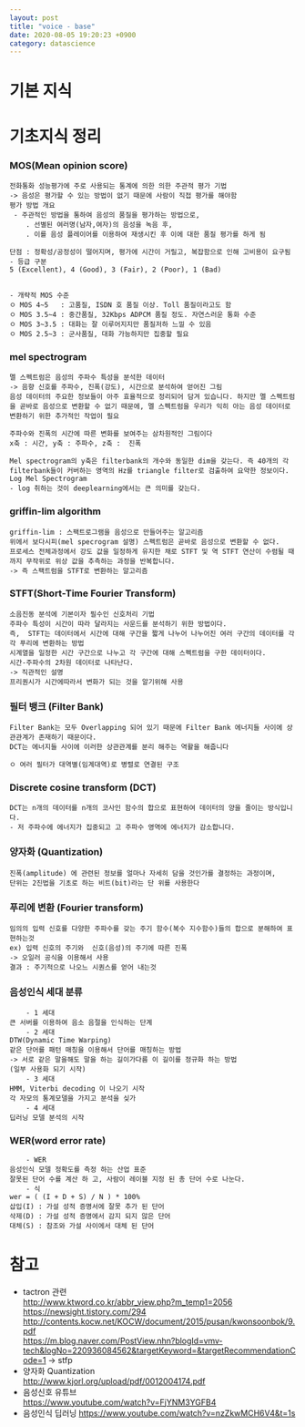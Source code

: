 ```yaml
---
layout: post
title: "voice - base"
date: 2020-08-05 19:20:23 +0900
category: datascience
---
```


# 기본 지식

# 기초지식 정리

### MOS(Mean opinion score)
```
전화통화 성능평가에 주로 사용되는 통계에 의한 의한 주관적 평가 기법
-> 음성은 평가할 수 있는 방법이 없기 때문에 사람이 직접 평가를 해야함 
평가 방법 개요
 - 주관적인 방법을 통하여 음성의 품질을 평가하는 방법으로, 
    . 선별된 여러명(남자,여자)의 음성을 녹음 후,
    . 이를 음성 플레이어를 이용하여 재생시킨 후 이에 대한 품질 평가를 하게 됨
        
단점 : 정확성/공정성이 떨어지며, 평가에 시간이 거릴고, 복잡함으로 인해 고비용이 요구됨
- 등급 구분 
5 (Excellent), 4 (Good), 3 (Fair), 2 (Poor), 1 (Bad)


- 개략적 MOS 수준
ㅇ MOS 4~5   : 고품질, ISDN 호 품질 이상. Toll 품질이라고도 함
ㅇ MOS 3.5~4 : 중간품질, 32Kbps ADPCM 품질 정도. 자연스러운 통화 수준
ㅇ MOS 3~3.5 : 대화는 잘 이루어지지만 품질저하 느낄 수 있음
ㅇ MOS 2.5~3 : 군사품질, 대화 가능하지만 집중할 필요
```

### mel spectrogram

```
멜 스펙트럼은 음성의 주파수 특성을 분석한 데이터
-> 음향 신호를 주파수, 진폭(강도), 시간으로 분석하여 얻어진 그림
음성 데이터의 주요한 정보들이 아주 효율적으로 정리되어 담겨 있습니다. 하지만 멜 스펙트럼을 곧바로 음성으로 변환할 수 없기 때문에, 멜 스펙트럼을 우리가 익히 아는 음성 데이터로 변환하기 위한 추가적인 작업이 필요

주파수와 진폭의 시간에 따른 변화를 보여주는 삼차원적인 그림이다 
x축 : 시간, y축 : 주파수, z축 :  진폭

Mel spectrogram의 y축은 filterbank의 개수와 동일한 dim을 갖는다. 즉 40개의 각 filterbank들이 커버하는 영역의 Hz를 triangle filter로 검출하여 요약한 정보이다.
Log Mel Spectrogram
- log 취하는 것이 deeplearning에서는 큰 의미를 갖는다.
```

### griffin-lim algorithm

```
griffin-lim : 스팩트로그램을 음성으로 만들어주는 알고리즘
위에서 보다시피(mel specrogram 설명) 스펙트럼은 곧바로 음성으로 변환할 수 없다.
프로세스 전체과정에서 강도 값을 일정하게 유지한 채로 STFT 및 역 STFT 연산이 수렴될 때까지 무작위로 위상 값을 추측하는 과정을 반복합니다.
-> 즉 스팩트럼을 STFT로 변환하는 알고리즘
```

### STFT(Short-Time Fourier Transform)

```
소음진동 분석에 기본이자 필수인 신호처리 기법
주파수 특성이 시간이 따라 달라지는 사운드를 분석하기 위한 방법이다.
즉,  STFT는 데이터에서 시간에 대해 구간을 짧게 나누어 나누어진 여러 구간의 데이터를 각각 푸리에 변환하는 방법
시계열을 일정한 시간 구간으로 나누고 각 구간에 대해 스펙트럼을 구한 데이터이다. 
시간-주파수의 2차원 데이터로 나타난다.
-> 직관적인 설명
프리퀀시가 시간에따라서 변화가 되는 것을 알기위해 사용
```

###  필터 뱅크 (Filter Bank)

```
Filter Bank는 모두 Overlapping 되어 있기 때문에 Filter Bank 에너지들 사이에 상관관계가 존재하기 때문이다. 
DCT는 에너지들 사이에 이러한 상관관계를 분리 해주는 역활을 해줍니다

ㅇ 여러 필터가 대역별(임계대역)로 병렬로 연결된 구조
```

### Discrete cosine transform (DCT)

```
DCT는 n개의 데이터를 n개의 코사인 함수의 합으로 표현하여 데이터의 양을 줄이는 방식입니다.
- 저 주파수에 에너지가 집중되고 고 주파수 영역에 에너지가 감소합니다.
```

### 양자화 (Quantization)

```
진폭(amplitude) 에 관련된 정보를 얼마나 자세히 담을 것인가를 결정하는 과정이며, 
단위는 2진법을 기초로 하는 비트(bit)라는 단 위를 사용한다
```

### 푸리에 변환 (Fourier transform)

```
임의의 입력 신호를 다양한 주파수를 갖는 주기 함수(복수 지수함수)들의 합으로 분해하여 표현하는것
ex) 입력 신호의 주기와  신호(음성)의 주기에 따른 진폭
-> 오일러 공식을 이용해서 사용 
결과 : 주기적으로 나오느 시퀀스를 얻어 내는것 
```

### 음성인식 세대 분류 

```
    - 1 세대
큰 서버를 이용하여 음소 음절을 인식하는 단계
    - 2 세대
DTW(Dynamic Time Warping)
같은 단어를 패턴 매칭을 이용해서 단어를 매칭하는 방법
-> 서로 같은 말을해도 말을 하는 길이가다름 이 길이를 정규화 하는 방법
(일부 사용화 되기 시작)
    - 3 세대
HMM, Viterbi decoding 이 나오기 시작
각 자모의 통계모델을 가지고 분석을 싲가
    - 4 세대
딥러닝 모델 분석의 시작
```

### WER(word error rate)

```
    - WER 
음성인식 모델 정확도를 측정 하는 산업 표준 
잘못된 단어 수를 계산 하 고, 사람이 레이블 지정 된 총 단어 수로 나눈다.
    - 식
wer = ( (I + D + S) / N ) * 100%
삽입(I) : 가설 성적 증명서에 잘못 추가 된 단어 
삭제(D) : 가설 성적 증명에서 감지 되지 않은 단어
대체(S) : 참조와 가설 사이에서 대체 된 단어

```

# 참고
- tactron 관련 <br>
http://www.ktword.co.kr/abbr_view.php?m_temp1=2056 <br>
https://newsight.tistory.com/294 <br>
http://contents.kocw.net/KOCW/document/2015/pusan/kwonsoonbok/9.pdf <br>
https://m.blog.naver.com/PostView.nhn?blogId=vmv-tech&logNo=220936084562&targetKeyword=&targetRecommendationCode=1 -> stfp <br>
- 양자화 Quantization <br>
http://www.kjorl.org/upload/pdf/0012004174.pdf <br>
- 음성신호 유튜브 <br>
https://www.youtube.com/watch?v=FjYNM3YGFB4 <br>
- 음성인식 딥러닝
https://www.youtube.com/watch?v=nzZkwMCH6V4&t=1s <br>